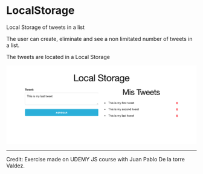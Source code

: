 # LocalStorage
Local Storage of tweets in a list<br/>

The user can create, eliminate and see a non limitated number of tweets in a list.<br/>

The tweets are located in a Local Storage<br/>

<img src="LocalStorage.png"><hr/>

Credit:
Exercise made on UDEMY JS course with Juan Pablo De la torre Valdez.

